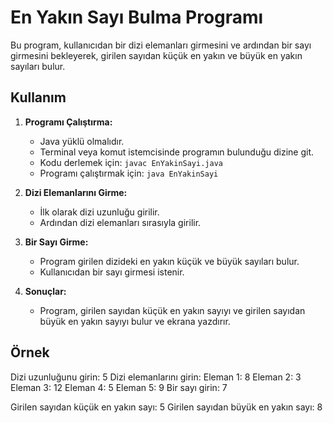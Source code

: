 # En Yakın Sayı Bulma Programı

Bu program, kullanıcıdan bir dizi elemanları girmesini ve ardından bir sayı girmesini bekleyerek, girilen sayıdan küçük en yakın ve büyük en yakın sayıları bulur.

## Kullanım

1. **Programı Çalıştırma:** 
    - Java yüklü olmalıdır.
    - Terminal veya komut istemcisinde programın bulunduğu dizine git.
    - Kodu derlemek için: `javac EnYakinSayi.java`
    - Programı çalıştırmak için: `java EnYakinSayi`

2. **Dizi Elemanlarını Girme:**
    - İlk olarak dizi uzunluğu girilir.
    - Ardından dizi elemanları sırasıyla girilir.

3. **Bir Sayı Girme:**
    - Program girilen dizideki en yakın küçük ve büyük sayıları bulur.
    - Kullanıcıdan bir sayı girmesi istenir.

4. **Sonuçlar:**
    - Program, girilen sayıdan küçük en yakın sayıyı ve girilen sayıdan büyük en yakın sayıyı bulur ve ekrana yazdırır.

## Örnek

Dizi uzunluğunu girin: 5
Dizi elemanlarını girin:
Eleman 1: 8
Eleman 2: 3
Eleman 3: 12
Eleman 4: 5
Eleman 5: 9
Bir sayı girin: 7

Girilen sayıdan küçük en yakın sayı: 5
Girilen sayıdan büyük en yakın sayı: 8


